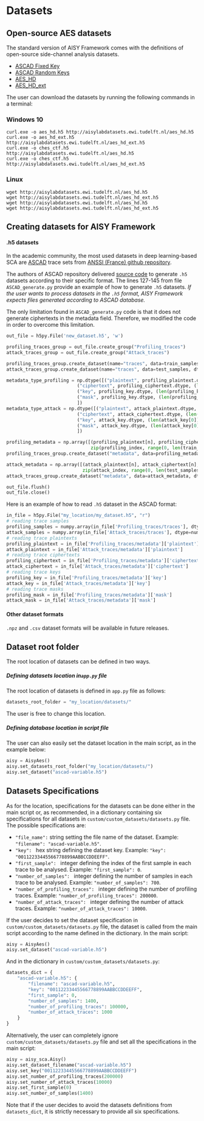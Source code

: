# Datasets

## Open-source AES datasets

The standard version of AISY Framework comes with the definitions of open-source side-channel analysis datasets.

- [ASCAD Fixed Key](https://github.com/ANSSI-FR/ASCAD/tree/master/ATMEGA_AES_v1/ATM_AES_v1_fixed_key)  
- [ASCAD Random Keys](https://github.com/ANSSI-FR/ASCAD/tree/master/ATMEGA_AES_v1/ATM_AES_v1_variable_key)
- [AES_HD](http://aisylabdatasets.ewi.tudelft.nl/)
- [AES_HD_ext](http://aisylabdatasets.ewi.tudelft.nl/)

The user can download the datasets by running the following commands in a terminal:

### Windows 10
```
curl.exe -o aes_hd.h5 http://aisylabdatasets.ewi.tudelft.nl/aes_hd.h5
curl.exe -o aes_hd_ext.h5 http://aisylabdatasets.ewi.tudelft.nl/aes_hd_ext.h5
curl.exe -o ches_ctf.h5 http://aisylabdatasets.ewi.tudelft.nl/aes_hd.h5
curl.exe -o ches_ctf.h5 http://aisylabdatasets.ewi.tudelft.nl/aes_hd_ext.h5

```

### Linux
```
wget http://aisylabdatasets.ewi.tudelft.nl/aes_hd.h5
wget http://aisylabdatasets.ewi.tudelft.nl/aes_hd_ext.h5
wget http://aisylabdatasets.ewi.tudelft.nl/aes_hd.h5
wget http://aisylabdatasets.ewi.tudelft.nl/aes_hd_ext.h5
```

## Creating datasets for AISY Framework

#### .h5 datasets

In the academic community, the most used datasets in deep learning-based SCA are [ASCAD](https://github.com/ANSSI-FR/ASCAD) trace sets from 
[ANSSI (France) github repository](https://github.com/ANSSI-FR). 

The authors of ASCAD repository delivered [source code](https://github.com/ANSSI-FR/ASCAD/blob/master/ASCAD_generate.py)
to generate ```.h5``` datasets according to their specific format. The lines 127-145 from file ```ASCAD_generate.py``` provide an example of 
how to generate ```.h5``` datasets. 
*If the user wants to process datasets in the ```.h5``` format, AISY Framework expects files generated according to ASCAD database.*

The only limitation found in ```ASCAD_generate.py``` code is that it does not generate ciphertexts in the metadata field. Therefore, we 
modified the code in order to overcome this limitation.

```python
out_file = h5py.File('new_dataset.h5', 'w')

profiling_traces_group = out_file.create_group("Profiling_traces")
attack_traces_group = out_file.create_group("Attack_traces")

profiling_traces_group.create_dataset(name="traces", data=train_samples, dtype=train_samples.dtype)
attack_traces_group.create_dataset(name="traces", data=test_samples, dtype=test_samples.dtype)

metadata_type_profiling = np.dtype([("plaintext", profiling_plaintext.dtype, (len(profiling_plaintext[0]),)),
                          ("ciphertext", profiling_ciphertext.dtype, (len(profiling_ciphertext[0]),)),
                          ("key", profiling_key.dtype, (len(profiling_key[0]),)),
                          ("mask", profiling_key.dtype, (len(profiling_key[0]),))          
                          ])
metadata_type_attack = np.dtype([("plaintext", attack_plaintext.dtype, (len(attack_plaintext[0]),)),
                          ("ciphertext", attack_ciphertext.dtype, (len(attack_ciphertext[0]),)),
                          ("key", attack_key.dtype, (len(attack_key[0]),)),
                          ("mask", attack_key.dtype, (len(attack_key[0]),))       
                          ])

profiling_metadata = np.array([(profiling_plaintext[n], profiling_ciphertext[n], profiling_key[n], profiling_mask[n]) for n, k in
                               zip(profiling_index, range(0, len(train_samples)))], dtype=metadata_type_profiling)
profiling_traces_group.create_dataset("metadata", data=profiling_metadata, dtype=metadata_type_profiling)

attack_metadata = np.array([(attack_plaintext[n], attack_ciphertext[n], attack_key[n], attack_mask[n]) for n, k in
                            zip(attack_index, range(0, len(test_samples)))], dtype=metadata_type_attack)
attack_traces_group.create_dataset("metadata", data=attack_metadata, dtype=metadata_type_attack)

out_file.flush()
out_file.close()
```
 
Here is an example of how to read ```.h5``` dataset in the ASCAD format:

```python
in_file = h5py.File("my_location/my_dataset.h5", "r")
# reading trace samples
profiling_samples = numpy.array(in_file['Profiling_traces/traces'], dtype=numpy.float64)
attack_samples = numpy.array(in_file['Attack_traces/traces'], dtype=numpy.float64)
# reading trace plaintexts
profiling_plaintext = in_file['Profiling_traces/metadata']['plaintext']
attack_plaintext = in_file['Attack_traces/metadata']['plaintext']
# reading trace ciphertexts
profiling_ciphertext = in_file['Profiling_traces/metadata']['ciphertext']
attack_ciphertext = in_file['Attack_traces/metadata']['ciphertext']
# reading trace keys
profiling_key = in_file['Profiling_traces/metadata']['key']
attack_key = in_file['Attack_traces/metadata']['key']
# reading trace masks
profiling_mask = in_file['Profiling_traces/metadata']['mask']
attack_mask = in_file['Attack_traces/metadata']['mask']
```

#### Other dataset formats

```.npz``` and ```.csv``` dataset formats will be available in future releases.

## Dataset root folder

The root location of datasets can be defined in two ways.

##### Defining datasets location in```app.py``` file

The root location of datasets is defined in ```app.py``` file as follows:

```python
datasets_root_folder = "my_location/datasets/"
```

The user is free to change this location.

##### Defining database location in script file 

The user can also easily set the dataset location in the main script, as in the example below:

```python
aisy = AisyAes()
aisy.set_datasets_root_folder("my_location/datasets/")
aisy.set_dataset("ascad-variable.h5")
```
    
## Datasets Specifications

As for the location, specifications for the datasets can be done either in the main script or, as recommended, in a dictionary containing 
six specifications for all datasets in ```custom/custom_datasets/datasets.py``` file. The possible specifications are:

- ```"file_name":``` string setting the file name of the dataset. Example: ```"filename": "ascad-variable.h5"```. 
- ```"key": ``` hex string defining the dataset key. Example: ```"key": "00112233445566778899AABBCCDDEEFF"```.
- ```"first_sample": ``` integer defining the index of the first sample in each trace to be analysed. Example: ```"first_sample": 0```. 
- ```"number_of_samples": ``` integer defining the number of samples in each trace to be analysed. Example: ```"number_of_samples": 700```.
- ```"number_of_profiling_traces": ``` integer defining the number of profiling traces. Example: ```"number_of_profiling_traces": 200000```. 
- ```"number_of_attack_traces": ``` integer defining the number of attack traces. Example: ```"number_of_attack_traces": 10000```. 

If the user decides to set the dataset specification in ```custom/custom_datasets/datasets.py``` file, the dataset is called from the main 
script according to the name defined in the dictionary. In the main script:

```python
aisy = AisyAes()
aisy.set_dataset("ascad-variable.h5")
```

And in the dictionary in ```custom/custom_datasets/datasets.py```:

```python
datasets_dict = {
    "ascad-variable.h5": {
        "filename": "ascad-variable.h5",
        "key": "00112233445566778899AABBCCDDEEFF",
        "first_sample": 0,
        "number_of_samples": 1400,
        "number_of_profiling_traces": 100000,
        "number_of_attack_traces": 1000
    }
}
```

Alternatively, the user can completely ignore ```custom/custom_datasets/datasets.py``` file and set all the specifications in the main script:

```python
aisy = aisy_sca.Aisy()
aisy.set_dataset_filename("ascad-variable.h5")
aisy.set_key("00112233445566778899AABBCCDDEEFF")
aisy.set_number_of_profiling_traces(200000)
aisy.set_number_of_attack_traces(10000)
aisy.set_first_sample(0)
aisy.set_number_of_samples(1400)
```

Note that if the user decides to avoid the datasets definitions from ```datasets_dict```, it is strictly necessary to provide all six specifications.
  